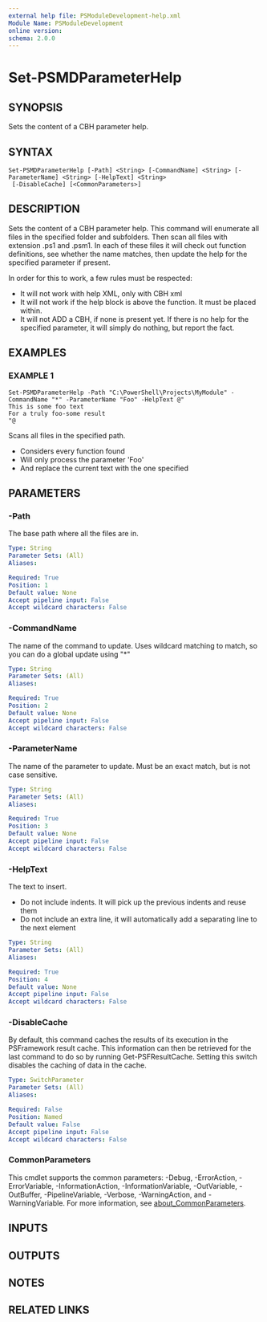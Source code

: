 ```yaml
---
external help file: PSModuleDevelopment-help.xml
Module Name: PSModuleDevelopment
online version:
schema: 2.0.0
---
```


# Set-PSMDParameterHelp

## SYNOPSIS
Sets the content of a CBH parameter help.

## SYNTAX

```
Set-PSMDParameterHelp [-Path] <String> [-CommandName] <String> [-ParameterName] <String> [-HelpText] <String>
 [-DisableCache] [<CommonParameters>]
```

## DESCRIPTION
Sets the content of a CBH parameter help.
This command will enumerate all files in the specified folder and subfolders.
Then scan all files with extension .ps1 and .psm1.
In each of these files it will check out function definitions, see whether the name matches, then update the help for the specified parameter if present.

In order for this to work, a few rules must be respected:
- It will not work with help XML, only with CBH xml
- It will not work if the help block is above the function.
It must be placed within.
- It will not ADD a CBH, if none is present yet.
If there is no help for the specified parameter, it will simply do nothing, but report the fact.

## EXAMPLES

### EXAMPLE 1
```
Set-PSMDParameterHelp -Path "C:\PowerShell\Projects\MyModule" -CommandName "*" -ParameterName "Foo" -HelpText @"
This is some foo text
For a truly foo-some result
"@
```

Scans all files in the specified path.
- Considers every function found
- Will only process the parameter 'Foo'
- And replace the current text with the one specified

## PARAMETERS

### -Path
The base path where all the files are in.

```yaml
Type: String
Parameter Sets: (All)
Aliases:

Required: True
Position: 1
Default value: None
Accept pipeline input: False
Accept wildcard characters: False
```

### -CommandName
The name of the command to update.
Uses wildcard matching to match, so you can do a global update using "*"

```yaml
Type: String
Parameter Sets: (All)
Aliases:

Required: True
Position: 2
Default value: None
Accept pipeline input: False
Accept wildcard characters: False
```

### -ParameterName
The name of the parameter to update.
Must be an exact match, but is not case sensitive.

```yaml
Type: String
Parameter Sets: (All)
Aliases:

Required: True
Position: 3
Default value: None
Accept pipeline input: False
Accept wildcard characters: False
```

### -HelpText
The text to insert.
- Do not include indents.
It will pick up the previous indents and reuse them
- Do not include an extra line, it will automatically add a separating line to the next element

```yaml
Type: String
Parameter Sets: (All)
Aliases:

Required: True
Position: 4
Default value: None
Accept pipeline input: False
Accept wildcard characters: False
```

### -DisableCache
By default, this command caches the results of its execution in the PSFramework result cache.
This information can then be retrieved for the last command to do so by running Get-PSFResultCache.
Setting this switch disables the caching of data in the cache.

```yaml
Type: SwitchParameter
Parameter Sets: (All)
Aliases:

Required: False
Position: Named
Default value: False
Accept pipeline input: False
Accept wildcard characters: False
```

### CommonParameters
This cmdlet supports the common parameters: -Debug, -ErrorAction, -ErrorVariable, -InformationAction, -InformationVariable, -OutVariable, -OutBuffer, -PipelineVariable, -Verbose, -WarningAction, and -WarningVariable. For more information, see [about_CommonParameters](http://go.microsoft.com/fwlink/?LinkID=113216).

## INPUTS

## OUTPUTS

## NOTES

## RELATED LINKS
